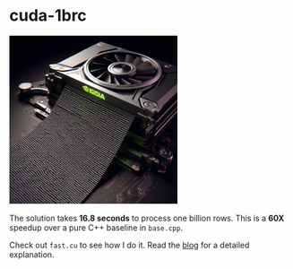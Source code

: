 # cuda-1brc

<img src="cover.jpeg" width="300">

The solution takes **16.8 seconds** to process one billion rows. 
This is a **60X** speedup over a pure C++ baseline in `base.cpp`.

Check out `fast.cu` to see how I do it. 
Read the [blog](https://tspeterkim.github.io/posts/cuda-1brc) for a detailed explanation.